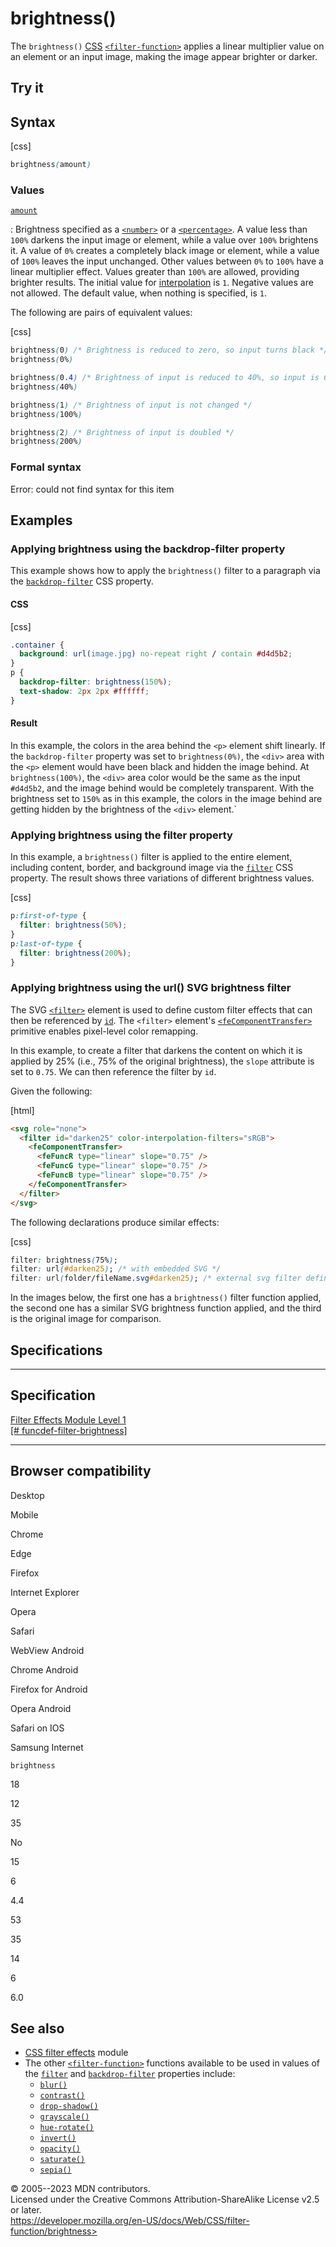 brightness()
============

The `brightness()`
[CSS](https://developer.mozilla.org/en-US/docs/Web/CSS)
[`<filter-function>`](filter-function.md) applies a linear multiplier
value on an element or an input image, making the image appear brighter
or darker.

Try it
------

Syntax
------

[css]

```css
brightness(amount)
```

### Values

[`amount`](#amount)

:   Brightness specified as a [`<number>`](number.md) or a
    [`<percentage>`](percentage.md). A value less than `100%` darkens
    the input image or element, while a value over `100%` brightens it.
    A value of `0%` creates a completely black image or element, while a
    value of `100%` leaves the input unchanged. Other values between
    `0%` to `100%` have a linear multiplier effect. Values greater than
    `100%` are allowed, providing brighter results. The initial value
    for
    [interpolation](https://developer.mozilla.org/en-US/docs/Glossary/Interpolation)
    is `1`. Negative values are not allowed. The default value, when
    nothing is specified, is `1`.

The following are pairs of equivalent values:

[css]

```css
brightness(0) /* Brightness is reduced to zero, so input turns black */
brightness(0%)

brightness(0.4) /* Brightness of input is reduced to 40%, so input is 60% darker */
brightness(40%)

brightness(1) /* Brightness of input is not changed */
brightness(100%)

brightness(2) /* Brightness of input is doubled */
brightness(200%)
```

### Formal syntax

Error: could not find syntax for this item

Examples
--------

### Applying brightness using the backdrop-filter property

This example shows how to apply the `brightness()` filter to a paragraph
via the [`backdrop-filter`](backdrop-filter.md) CSS property.

#### CSS

[css]

```css
.container {
  background: url(image.jpg) no-repeat right / contain #d4d5b2;
}
p {
  backdrop-filter: brightness(150%);
  text-shadow: 2px 2px #ffffff;
}
```

#### Result

In this example, the colors in the area behind the `<p>` element shift
linearly. If the `backdrop-filter` property was set to `brightness(0%)`,
the `<div>` area with the `<p>` element would have been black and hidden
the image behind. At `brightness(100%)`, the `<div>` area color would be
the same as the input `#d4d5b2`, and the image behind would be
completely transparent. With the brightness set to `150%` as in this
example, the colors in the image behind are getting hidden by the
brightness of the `<div>` element.\`

### Applying brightness using the filter property

In this example, a `brightness()` filter is applied to the entire
element, including content, border, and background image via the
[`filter`](filter.md) CSS property. The result shows three variations of
different brightness values.

[css]

```css
p:first-of-type {
  filter: brightness(50%);
}
p:last-of-type {
  filter: brightness(200%);
}
```

### Applying brightness using the url() SVG brightness filter

The SVG
[`<filter>`](https://developer.mozilla.org/en-US/docs/Web/SVG/Element/filter)
element is used to define custom filter effects that can then be
referenced by
[`id`](https://developer.mozilla.org/en-US/docs/Web/HTML/Global_attributes#id).
The `<filter>` element\'s
[`<feComponentTransfer>`](https://developer.mozilla.org/en-US/docs/Web/SVG/Element/feComponentTransfer)
primitive enables pixel-level color remapping.

In this example, to create a filter that darkens the content on which it
is applied by 25% (i.e., 75% of the original brightness), the `slope`
attribute is set to `0.75`. We can then reference the filter by `id`.

Given the following:

[html]

```html
<svg role="none">
  <filter id="darken25" color-interpolation-filters="sRGB">
    <feComponentTransfer>
      <feFuncR type="linear" slope="0.75" />
      <feFuncG type="linear" slope="0.75" />
      <feFuncB type="linear" slope="0.75" />
    </feComponentTransfer>
  </filter>
</svg>
```

The following declarations produce similar effects:

[css]

```css
filter: brightness(75%);
filter: url(#darken25); /* with embedded SVG */
filter: url(folder/fileName.svg#darken25); /* external svg filter definition */
```

In the images below, the first one has a `brightness()` filter function
applied, the second one has a similar SVG brightness function applied,
and the third is the original image for comparison.

Specifications
--------------

  --------------------------------------------------------------------------------------------------------

Specification
  --------------------------------------------------------------------------------------------------------

  [Filter Effects Module Level 1\
  [\#
  funcdef-filter-brightness]](https://drafts.fxtf.org/filter-effects/#funcdef-filter-brightness)

  --------------------------------------------------------------------------------------------------------

Browser compatibility
---------------------

Desktop

Mobile

Chrome

Edge

Firefox

Internet Explorer

Opera

Safari

WebView Android

Chrome Android

Firefox for Android

Opera Android

Safari on IOS

Samsung Internet

`brightness`

18

12

35

No

15

6

4.4

53

35

14

6

6.0

See also
--------

- [CSS filter effects](css_filter_effects.md) module
- The other [`<filter-function>`](filter-function.md) functions
    available to be used in values of the [`filter`](filter.md) and
    [`backdrop-filter`](backdrop-filter.md) properties include:
  - [`blur()`](blur.md)
  - [`contrast()`](contrast.md)
  - [`drop-shadow()`](drop-shadow.md)
  - [`grayscale()`](grayscale.md)
  - [`hue-rotate()`](hue-rotate.md)
  - [`invert()`](invert.md)
  - [`opacity()`](_Resources/Markup%20And%20Styling/css/filter-function/opacity.md)
  - [`saturate()`](saturate.md)
  - [`sepia()`](sepia.md)

© 2005--2023 MDN contributors.\
Licensed under the Creative Commons Attribution-ShareAlike License v2.5
or later.\
https://developer.mozilla.org/en-US/docs/Web/CSS/filter-function/brightness>
